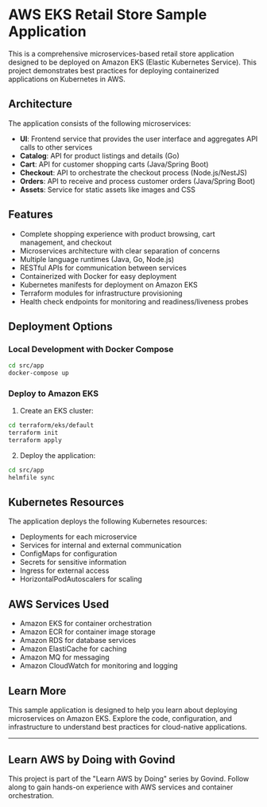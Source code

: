 # AWS EKS Retail Store Sample Application

This is a comprehensive microservices-based retail store application designed to be deployed on Amazon EKS (Elastic Kubernetes Service). This project demonstrates best practices for deploying containerized applications on Kubernetes in AWS.

## Architecture

The application consists of the following microservices:

- **UI**: Frontend service that provides the user interface and aggregates API calls to other services
- **Catalog**: API for product listings and details (Go)
- **Cart**: API for customer shopping carts (Java/Spring Boot)
- **Checkout**: API to orchestrate the checkout process (Node.js/NestJS)
- **Orders**: API to receive and process customer orders (Java/Spring Boot)
- **Assets**: Service for static assets like images and CSS

## Features

- Complete shopping experience with product browsing, cart management, and checkout
- Microservices architecture with clear separation of concerns
- Multiple language runtimes (Java, Go, Node.js)
- RESTful APIs for communication between services
- Containerized with Docker for easy deployment
- Kubernetes manifests for deployment on Amazon EKS
- Terraform modules for infrastructure provisioning
- Health check endpoints for monitoring and readiness/liveness probes

## Deployment Options

### Local Development with Docker Compose

```bash
cd src/app
docker-compose up
```

### Deploy to Amazon EKS

1. Create an EKS cluster:

```bash
cd terraform/eks/default
terraform init
terraform apply
```

2. Deploy the application:

```bash
cd src/app
helmfile sync
```

## Kubernetes Resources

The application deploys the following Kubernetes resources:

- Deployments for each microservice
- Services for internal and external communication
- ConfigMaps for configuration
- Secrets for sensitive information
- Ingress for external access
- HorizontalPodAutoscalers for scaling

## AWS Services Used

- Amazon EKS for container orchestration
- Amazon ECR for container image storage
- Amazon RDS for database services
- Amazon ElastiCache for caching
- Amazon MQ for messaging
- Amazon CloudWatch for monitoring and logging

## Learn More

This sample application is designed to help you learn about deploying microservices on Amazon EKS. Explore the code, configuration, and infrastructure to understand best practices for cloud-native applications.

---

## Learn AWS by Doing with Govind

This project is part of the "Learn AWS by Doing" series by Govind. Follow along to gain hands-on experience with AWS services and container orchestration.